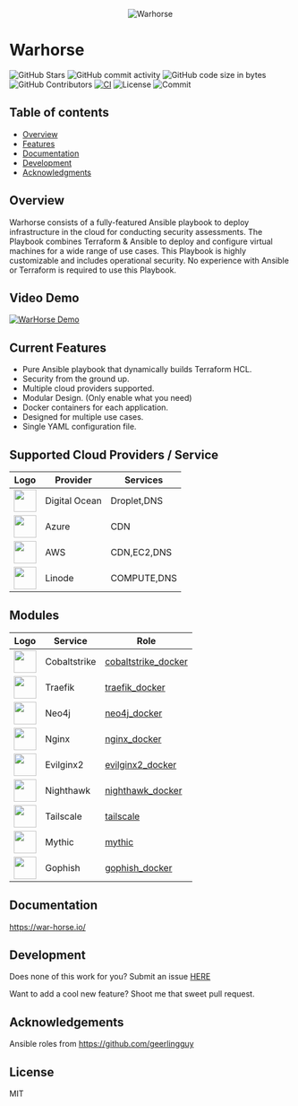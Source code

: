 <div style="text-align: center;">

![Warhorse](/images/logo_full.png "Logo")

</div>

# Warhorse

![GitHub Stars](https://img.shields.io/github/stars/warhorse/warhorse?style=social) ![GitHub commit activity](https://img.shields.io/github/commit-activity/m/warhorse/warhorse)
![GitHub code size in bytes](https://img.shields.io/github/languages/code-size/warhorse/warhorse)
![GitHub Contributors](https://img.shields.io/github/contributors/warhorse/warhorse?style=plastic)
[![CI](https://github.com/warhorse/warhorse/workflows/CI/badge.svg?event=push)](https://github.com/warhorse/warhorse/actions?query=workflow%3ACI)
![License](https://img.shields.io/github/license/warhorse/warhorse)
![Commit](https://img.shields.io/github/last-commit/warhorse/warhorse)

Table of contents
-----------------

* [Overview](#overview)
* [Features](#features)
* [Documentation](#documentation)
* [Development](#development)
* [Acknowledgments](#usage)

## Overview

Warhorse consists of a fully-featured Ansible playbook to deploy infrastructure in the cloud for conducting security assessments. The Playbook combines Terraform & Ansible to deploy and configure virtual machines for a wide range of use cases. This Playbook is highly customizable and includes operational security. No experience with Ansible or Terraform is required to use this Playbook.

## Video Demo

[![WarHorse Demo](https://img.youtube.com/vi/AXXOlynBeQw/0.jpg)](https://youtu.be/AXXOlynBeQw)

## Current Features

* Pure Ansible playbook that dynamically builds Terraform HCL.
* Security from the ground up.
* Multiple cloud providers supported.
* Modular Design. (Only enable what you need)
* Docker containers for each application.
* Designed for multiple use cases.
* Single YAML configuration file.

## Supported Cloud Providers / Service

| Logo                                                                                                                                    | Provider      | Services    |
|-----------------------------------------------------------------------------------------------------------------------------------------|---------------|-------------|
| <img src='https://upload.wikimedia.org/wikipedia/commons/thumb/f/ff/DigitalOcean_logo.svg/1200px-DigitalOcean_logo.svg.png' width='40'> | Digital Ocean | Droplet,DNS |
| <img src='https://download.logo.wine/logo/Microsoft_Azure/Microsoft_Azure-Logo.wine.png' width='40'>                                    | Azure         | CDN         |
| <img src='https://duckduckgo.com/i/b2c970b6e455e9e6.png' width='40'>                                                                    | AWS           | CDN,EC2,DNS |
| <img src='https://duckduckgo.com/i/6d905c15c93e97e0.png' width='40'>                                                                    | Linode        | COMPUTE,DNS |

## Modules

| Logo | Service      | Role                                                                                |
|------|--------------|-------------------------------------------------------------------------------------|
| <img src='https://external-content.duckduckgo.com/iu/?u=https%3A%2F%2F3.bp.blogspot.com%2F-NBDZCJS1fYk%2FVyIZWe1y0_I%2FAAAAAAAAA_o%2FzyiOgXDaRqsrr-hbgvluLRMFfRmNHfzngCLcB%2Fs1600%2Fcobaltstrike.png&f=1&nofb=1&ipt=07167bd313187cb12517bcae9acb2ea50e8b02a3b122e934c3d1c53f89cf998d&ipo=images' width='40' >  | Cobaltstrike | [cobaltstrike_docker](https://github.com/warhorse/ansible-role-cobaltstrike-docker) |
| <img src='https://external-content.duckduckgo.com/iu/?u=https%3A%2F%2Fraw.githubusercontent.com%2Fdocker-library%2Fdocs%2Fa6cc2c5f4bc6658168f2a0abbb0307acaefff80e%2Ftraefik%2Flogo.png&f=1&nofb=1&ipt=3f391b15c894bb4f93cf82878c0bc51980139360cda7200b7e34bdf4dfac60eb&ipo=images' width='40'>  | Traefik | [traefik_docker](https://github.com/warhorse/ansible-role-traefik-docker) |
| <img src='https://external-content.duckduckgo.com/iu/?u=https%3A%2F%2Fdist.neo4j.com%2Fwp-content%2Fuploads%2F20210527153924%2FNeo4j-icon-color.png&f=1&nofb=1&ipt=53e5bb46bcd4a609971721d19b6d8a5178ff6632b30a550ad0247177f644e453&ipo=images' width='40'>  | Neo4j | [neo4j_docker](https://github.com/warhorse/ansible-role-nginx-docker) |
| <img src='https://d1q6f0aelx0por.cloudfront.net/product-logos/library-nginx-logo.png' width='40'> | Nginx | [nginx_docker](https://github.com/warhorse/ansible-role-nginx-docker)  |
| <img src='https://raw.githubusercontent.com/kgretzky/evilginx2/master/media/img/evilginx2-logo-512.png' width='40'> | Evilginx2 | [evilginx2_docker](https://github.com/warhorse/ansible-role-evilginx2-docker)  |
| <img src='https://avatars.githubusercontent.com/u/110021389?s=200&v=4' width='40'>  | Nighthawk  | [nighthawk_docker](https://github.com/warhorse/ansible-role-nighthawk-docker) |
| <img src='https://external-content.duckduckgo.com/iu/?u=https%3A%2F%2Fimages.g2crowd.com%2Fuploads%2Fproduct%2Fimage%2Fsocial_landscape%2Fsocial_landscape_3d6e8d6392f304e1696afaaab3208ab1%2Ftailscale.png&f=1&nofb=1&ipt=fe0564c6307639ced328b33139650135a31d0914c1fd8ae79696721dbc911daa&ipo=images' width='40'>  | Tailscale | [tailscale](https://github.com/artis3n/ansible-role-tailscale)  |
| <img src='https://external-content.duckduckgo.com/ip3/docs.mythic-c2.net.ico' width='40'> | Mythic | [mythic](https://github.com/t94j0/ansible-role-mythic)   |
| <img src='https://github.com/gophish/gophish/raw/master/static/images/logo_purple.png' width='40'> | Gophish | [gophish_docker](https://github.com/warhorse/ansible-role-gophish-docker)  |

## Documentation

https://war-horse.io/

## Development

Does none of this work for you? Submit an issue [HERE](https://github.com/warhorse/warhorse/issues)

Want to add a cool new feature? Shoot me that sweet pull request.

## Acknowledgements

Ansible roles from https://github.com/geerlingguy

## License

MIT
